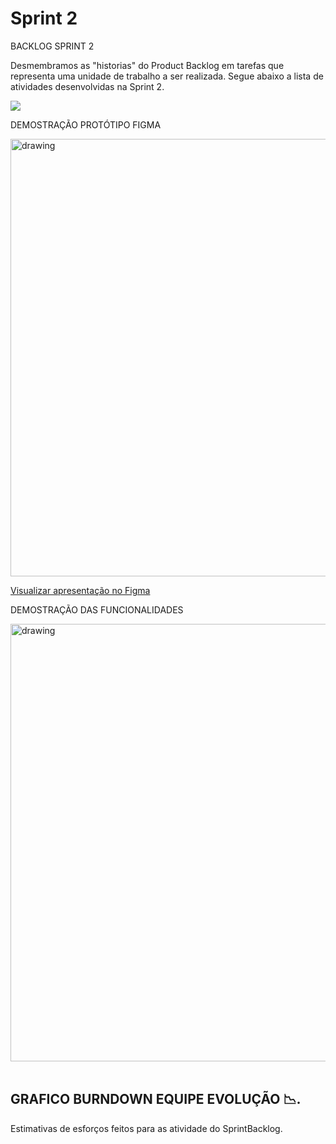 # Sprint 2

BACKLOG SPRINT 2

  Desmembramos as "historias" do Product Backlog em tarefas que representa uma unidade de trabalho a ser realizada.
  Segue abaixo a lista de atividades desenvolvidas na Sprint 2.

  ![](https://i.imgur.com/gQuFvVG.jpeg)


DEMOSTRAÇÃO PROTÓTIPO FIGMA

   <img src=""   alt="drawing" width =700>

   <a target="_blank" href='https://www.figma.com/proto/BhRWFNZ6F9ecpPeyetIxIa/Sr.Soja?node-id=0%3A1&scaling=scale-down&starting-point-node-id=646%3A2991&show-proto-sidebar=1'>Visualizar apresentação no Figma</a>

DEMOSTRAÇÃO DAS FUNCIONALIDADES

   <img src=""   alt="drawing" width =700>

   <br/>
   <br/>

## GRAFICO BURNDOWN EQUIPE EVOLUÇÃO 📉.

Estimativas de esforços feitos para as atividade do SprintBacklog.

  <br/>

![]()
